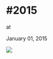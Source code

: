 # #2015











at

January 01, 2015















![](Screenshot%2Bfrom%2B2015-01-01%2B14%3A50%3A01.png)
